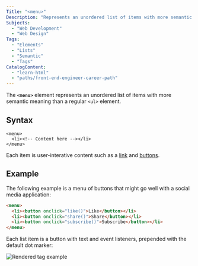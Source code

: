 ```yaml
---
Title: "<menu>"
Description: "Represents an unordered list of items with more semantic meaning than a regular ul element."
Subjects:
  - "Web Development"
  - "Web Design"
Tags:
  - "Elements"
  - "Lists"
  - "Semantic"
  - "Tags"
CatalogContent:
  - "learn-html"
  - "paths/front-end-engineer-career-path"
---
```


The **`<menu>`** element represents an unordered list of items with more semantic meaning than a regular `<ul>` element.

## Syntax

```pseudo
<menu>
  <li><!-- Content here --></li>
</menu>
```

Each item is user-interative content such as a [link](https://www.codecademy.com/resources/docs/html/links) and [buttons](https://www.codecademy.com/resources/docs/uiux/button).

## Example

The following example is a menu of buttons that might go well with a social media application:

```html
<menu>
  <li><button onclick="like()">Like</button></li>
  <li><button onclick="share()">Share</button></li>
  <li><button onclick="subscribe()">Subscribe</button></li>
</menu>
```

Each list item is a button with text and event listeners, prepended with the default dot marker:

![Rendered <menu> tag example](https://raw.githubusercontent.com/Codecademy/docs/main/media/menu-tag-example.png)

